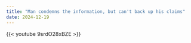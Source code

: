 ```yaml
---
title: "Man condemns the information, but can't back up his claims"
date: 2024-12-19
---
```


{{< youtube 9srdO28xBZE >}}
